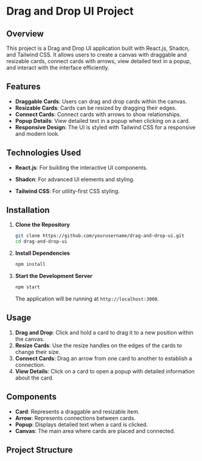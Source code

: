 # Drag and Drop UI Project

## Overview

This project is a Drag and Drop UI application built with React.js, Shadcn, and Tailwind CSS. It allows users to create a canvas with draggable and resizable cards, connect cards with arrows, view detailed text in a popup, and interact with the interface efficiently.

## Features

- **Draggable Cards**: Users can drag and drop cards within the canvas.
- **Resizable Cards**: Cards can be resized by dragging their edges.
- **Connect Cards**: Connect cards with arrows to show relationships.
- **Popup Details**: View detailed text in a popup when clicking on a card.
- **Responsive Design**: The UI is styled with Tailwind CSS for a responsive and modern look.

## Technologies Used

- **React.js**: For building the interactive UI components.

- **Shadcn**: For advanced UI elements and styling.
- **Tailwind CSS**: For utility-first CSS styling.

## Installation

1. **Clone the Repository**

    ```bash
    git clone https://github.com/yourusername/drag-and-drop-ui.git
    cd drag-and-drop-ui
    ```

2. **Install Dependencies**

    ```bash
    npm install
    ```

3. **Start the Development Server**

    ```bash
    npm start
    ```

    The application will be running at `http://localhost:3000`.

## Usage

1. **Drag and Drop**: Click and hold a card to drag it to a new position within the canvas.
2. **Resize Cards**: Use the resize handles on the edges of the cards to change their size.
3. **Connect Cards**: Drag an arrow from one card to another to establish a connection.
4. **View Details**: Click on a card to open a popup with detailed information about the card.

## Components

- **Card**: Represents a draggable and resizable item.
- **Arrow**: Represents connections between cards.
- **Popup**: Displays detailed text when a card is clicked.
- **Canvas**: The main area where cards are placed and connected.

## Project Structure

